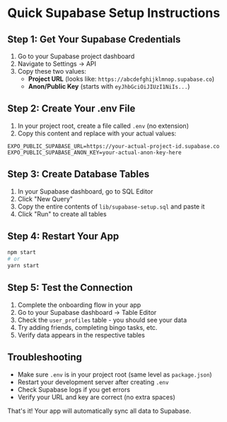 # Quick Supabase Setup Instructions

## Step 1: Get Your Supabase Credentials
1. Go to your Supabase project dashboard
2. Navigate to Settings → API
3. Copy these two values:
   - **Project URL** (looks like: `https://abcdefghijklmnop.supabase.co`)
   - **Anon/Public Key** (starts with `eyJhbGciOiJIUzI1NiIs...`)

## Step 2: Create Your .env File
1. In your project root, create a file called `.env` (no extension)
2. Copy this content and replace with your actual values:

```
EXPO_PUBLIC_SUPABASE_URL=https://your-actual-project-id.supabase.co
EXPO_PUBLIC_SUPABASE_ANON_KEY=your-actual-anon-key-here
```

## Step 3: Create Database Tables
1. In your Supabase dashboard, go to SQL Editor
2. Click "New Query"
3. Copy the entire contents of `lib/supabase-setup.sql` and paste it
4. Click "Run" to create all tables

## Step 4: Restart Your App
```bash
npm start
# or
yarn start
```

## Step 5: Test the Connection
1. Complete the onboarding flow in your app
2. Go to your Supabase dashboard → Table Editor
3. Check the `user_profiles` table - you should see your data
4. Try adding friends, completing bingo tasks, etc.
5. Verify data appears in the respective tables

## Troubleshooting
- Make sure `.env` is in your project root (same level as `package.json`)
- Restart your development server after creating `.env`
- Check Supabase logs if you get errors
- Verify your URL and key are correct (no extra spaces)

That's it! Your app will automatically sync all data to Supabase.
